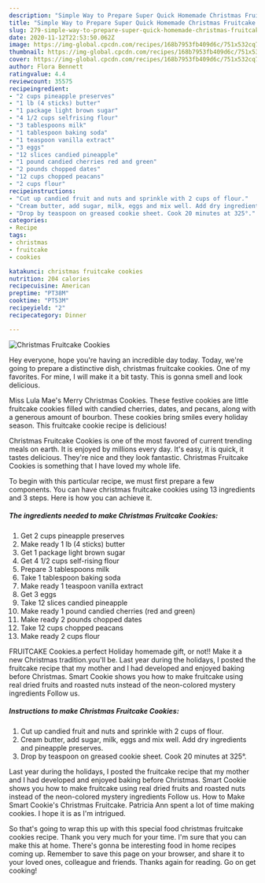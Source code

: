 ```yaml
---
description: "Simple Way to Prepare Super Quick Homemade Christmas Fruitcake Cookies"
title: "Simple Way to Prepare Super Quick Homemade Christmas Fruitcake Cookies"
slug: 279-simple-way-to-prepare-super-quick-homemade-christmas-fruitcake-cookies
date: 2020-11-12T22:53:50.062Z
image: https://img-global.cpcdn.com/recipes/168b7953fb409d6c/751x532cq70/christmas-fruitcake-cookies-recipe-main-photo.jpg
thumbnail: https://img-global.cpcdn.com/recipes/168b7953fb409d6c/751x532cq70/christmas-fruitcake-cookies-recipe-main-photo.jpg
cover: https://img-global.cpcdn.com/recipes/168b7953fb409d6c/751x532cq70/christmas-fruitcake-cookies-recipe-main-photo.jpg
author: Flora Bennett
ratingvalue: 4.4
reviewcount: 35575
recipeingredient:
- "2 cups pineapple preserves"
- "1 lb (4 sticks) butter"
- "1 package light brown sugar"
- "4 1/2 cups selfrising flour"
- "3 tablespoons milk"
- "1 tablespoon baking soda"
- "1 teaspoon vanilla extract"
- "3 eggs"
- "12 slices candied pineapple"
- "1 pound candied cherries red and green"
- "2 pounds chopped dates"
- "12 cups chopped peacans"
- "2 cups flour"
recipeinstructions:
- "Cut up candied fruit and nuts and sprinkle with 2 cups of flour."
- "Cream butter, add sugar, milk, eggs and mix well. Add dry ingredients and pineapple preserves."
- "Drop by teaspoon on greased cookie sheet. Cook 20 minutes at 325°."
categories:
- Recipe
tags:
- christmas
- fruitcake
- cookies

katakunci: christmas fruitcake cookies 
nutrition: 204 calories
recipecuisine: American
preptime: "PT38M"
cooktime: "PT53M"
recipeyield: "2"
recipecategory: Dinner

---
```



![Christmas Fruitcake Cookies](https://img-global.cpcdn.com/recipes/168b7953fb409d6c/751x532cq70/christmas-fruitcake-cookies-recipe-main-photo.jpg)

Hey everyone, hope you're having an incredible day today. Today, we're going to prepare a distinctive dish, christmas fruitcake cookies. One of my favorites. For mine, I will make it a bit tasty. This is gonna smell and look delicious.

Miss Lula Mae&#39;s Merry Christmas Cookies. These festive cookies are little fruitcake cookies filled with candied cherries, dates, and pecans, along with a generous amount of bourbon. These cookies bring smiles every holiday season. This fruitcake cookie recipe is delicious!

Christmas Fruitcake Cookies is one of the most favored of current trending meals on earth. It is enjoyed by millions every day. It's easy, it is quick, it tastes delicious. They're nice and they look fantastic. Christmas Fruitcake Cookies is something that I have loved my whole life.


To begin with this particular recipe, we must first prepare a few components. You can have christmas fruitcake cookies using 13 ingredients and 3 steps. Here is how you can achieve it.

<!--inarticleads1-->

##### The ingredients needed to make Christmas Fruitcake Cookies:

1. Get 2 cups pineapple preserves
1. Make ready 1 lb (4 sticks) butter
1. Get 1 package light brown sugar
1. Get 4 1/2 cups self-rising flour
1. Prepare 3 tablespoons milk
1. Take 1 tablespoon baking soda
1. Make ready 1 teaspoon vanilla extract
1. Get 3 eggs
1. Take 12 slices candied pineapple
1. Make ready 1 pound candied cherries (red and green)
1. Make ready 2 pounds chopped dates
1. Take 12 cups chopped peacans
1. Make ready 2 cups flour


FRUITCAKE Cookies.a perfect Holiday homemade gift, or not!! Make it a new Christmas tradition.you&#39;ll be. Last year during the holidays, I posted the fruitcake recipe that my mother and I had developed and enjoyed baking before Christmas. Smart Cookie shows you how to make fruitcake using real dried fruits and roasted nuts instead of the neon-colored mystery ingredients Follow us. 

<!--inarticleads2-->

##### Instructions to make Christmas Fruitcake Cookies:

1. Cut up candied fruit and nuts and sprinkle with 2 cups of flour.
1. Cream butter, add sugar, milk, eggs and mix well. Add dry ingredients and pineapple preserves.
1. Drop by teaspoon on greased cookie sheet. Cook 20 minutes at 325°.


Last year during the holidays, I posted the fruitcake recipe that my mother and I had developed and enjoyed baking before Christmas. Smart Cookie shows you how to make fruitcake using real dried fruits and roasted nuts instead of the neon-colored mystery ingredients Follow us. How to Make Smart Cookie&#39;s Christmas Fruitcake. Patricia Ann spent a lot of time making cookies. I hope it is as I&#39;m intrigued. 

So that's going to wrap this up with this special food christmas fruitcake cookies recipe. Thank you very much for your time. I'm sure that you can make this at home. There's gonna be interesting food in home recipes coming up. Remember to save this page on your browser, and share it to your loved ones, colleague and friends. Thanks again for reading. Go on get cooking!

